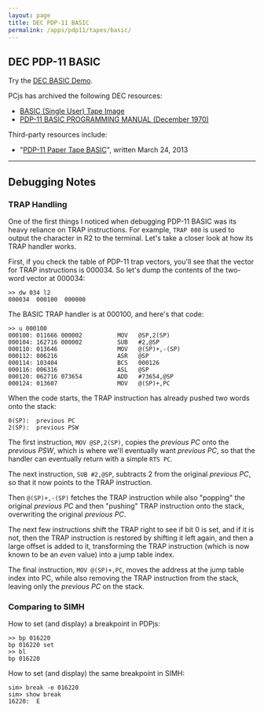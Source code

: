 ```yaml
---
layout: page
title: DEC PDP-11 BASIC
permalink: /apps/pdp11/tapes/basic/
---
```


DEC PDP-11 BASIC
----------------

Try the [DEC BASIC Demo](/devices/pdp11/machine/1120/basic/debugger/).

PCjs has archived the following DEC resources:

- [BASIC (Single User) Tape Image](DEC-11-AJPB-PB.json)
- [PDP-11 BASIC PROGRAMMING MANUAL (December 1970)](http://archive.pcjs.org/pubs/dec/pdp11/basic/DEC-11-AJPB-D_PDP-11_BASIC_Programming_Manual_Dec70.pdf) 

Third-party resources include:

- "[PDP-11 Paper Tape BASIC](http://www.avitech.com.au/ptb/ptb.html)", written March 24, 2013

---

Debugging Notes
---------------

### TRAP Handling

One of the first things I noticed when debugging PDP-11 BASIC was its heavy reliance on TRAP instructions.
For example, `TRAP 000` is used to output the character in R2 to the terminal.  Let's take a closer look at how
its TRAP handler works.

First, if you check the table of PDP-11 trap vectors, you'll see that the vector for TRAP instructions is 000034.
So let's dump the contents of the two-word vector at 000034:

	>> dw 034 l2
	000034  000100  000000  

The BASIC TRAP handler is at 000100, and here's that code:

	>> u 000100
	000100: 011666 000002          MOV   @SP,2(SP)
	000104: 162716 000002          SUB   #2,@SP
	000110: 013646                 MOV   @(SP)+,-(SP)
	000112: 006216                 ASR   @SP
	000114: 103404                 BCS   000126
	000116: 006316                 ASL   @SP
	000120: 062716 073654          ADD   #73654,@SP
	000124: 013607                 MOV   @(SP)+,PC

When the code starts, the TRAP instruction has already pushed two words onto the stack:

	0(SP):  previous PC
	2(SP):  previous PSW

The first instruction, `MOV @SP,2(SP)`, copies the *previous PC* onto the *previous PSW*, which is where we'll eventually want
*previous PC*, so that the handler can eventually return with a simple `RTS PC`.

The next instruction, `SUB #2,@SP`, subtracts 2 from the original *previous PC*, so that it now points to the TRAP instruction.

Then `@(SP)+,-(SP)` fetches the TRAP instruction while also "popping" the original *previous PC* and then "pushing" TRAP
instruction onto the stack, overwriting the original *previous PC*.

The next few instructions shift the TRAP right to see if bit 0 is set, and if it is not, then the TRAP instruction is restored
by shifting it left again, and then a large offset is added to it, transforming the TRAP instruction (which is now known to be
an *even* value) into a jump table index.

The final instruction, `MOV @(SP)+,PC`, moves the address at the jump table index into PC, while also removing the TRAP
instruction from the stack, leaving only the *previous PC* on the stack.

### Comparing to SIMH

How to set (and display) a breakpoint in PDPjs:

	>> bp 016220
	bp 016220 set
	>> bl
	bp 016220

How to set (and display) the same breakpoint in SIMH:

	sim> break -e 016220
	sim> show break
	16220:	E


